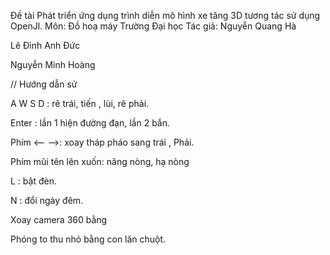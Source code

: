 Đề tài Phát triển ứng dụng trình diễn mô hình xe tăng 3D tương tác sử dụng OpenJl.
Môn: Đồ hoạ máy 
Trường Đại học 
Tác giả: 
Nguyễn Quang Hà

Lê Đình Anh Đức

Nguyễn Minh Hoàng

// Hướng dẫn sử 

A W S D : rẽ trái, tiến , lùi, rẽ phải.

Enter : lần 1 hiện đường đạn, lần 2 bắn.

Phím <-- -->: xoay tháp pháo sang trái , Phải.

Phím mũi tên lên xuốn: nâng nòng, hạ nòng

L : bật đèn.

N : đổi ngày đêm.

Xoay camera 360 bằng 

Phóng to thu nhỏ bằng con lăn chuột.
